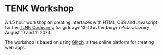 # TENK Workshop

A 1.5 hour workshop on creating interfaces with HTML, CSS and Javascript for the [TENK Codecamp](https://tenknorge.com/tenk-tech-camp) for girls age 13–18 at the Bergen Public Library August 10 and 11 2023.

The workshop is based on using [Glitch](https://glitch.com/), a free online platform for creating web apps.

